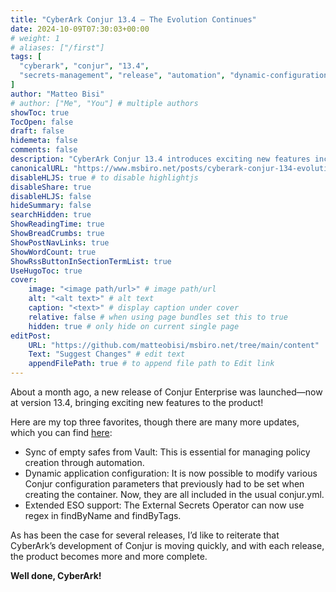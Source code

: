 ```yaml
---
title: "CyberArk Conjur 13.4 – The Evolution Continues"
date: 2024-10-09T07:30:03+00:00
# weight: 1
# aliases: ["/first"]
tags: [
  "cyberark", "conjur", "13.4",
  "secrets-management", "release", "automation", "dynamic-configuration", "external-secrets-operator", "enterprise-security"
]
author: "Matteo Bisi"
# author: ["Me", "You"] # multiple authors
showToc: true
TocOpen: false
draft: false
hidemeta: false
comments: false
description: "CyberArk Conjur 13.4 introduces exciting new features including syncing empty safes from Vault for improved policy automation, dynamic application configuration through the conjur.yml file, and extended support for regex queries in the External Secrets Operator. This release marks another step in the continuous enhancement of Conjur Enterprise, making it more powerful and flexible for enterprise secrets management."
canonicalURL: "https://www.msbiro.net/posts/cyberark-conjur-134-evolution-continues/"
disableHLJS: true # to disable highlightjs
disableShare: true
disableHLJS: false
hideSummary: false
searchHidden: true
ShowReadingTime: true
ShowBreadCrumbs: true
ShowPostNavLinks: true
ShowWordCount: true
ShowRssButtonInSectionTermList: true
UseHugoToc: true
cover:
    image: "<image path/url>" # image path/url
    alt: "<alt text>" # alt text
    caption: "<text>" # display caption under cover
    relative: false # when using page bundles set this to true
    hidden: true # only hide on current single page
editPost:
    URL: "https://github.com/matteobisi/msbiro.net/tree/main/content"
    Text: "Suggest Changes" # edit text
    appendFilePath: true # to append file path to Edit link
---
```

About a month ago, a new release of Conjur Enterprise was launched—now at version 13.4, bringing exciting new features to the product!

Here are my top three favorites, though there are many more updates, which you can find [here](https://docs.cyberark.com/conjur-enterprise/13.4/en/content/enterprise/whatsnew.htm?TocPath=Get%20started%7C_____2):

- Sync of empty safes from Vault: This is essential for managing policy creation through automation.
- Dynamic application configuration: It is now possible to modify various Conjur configuration parameters that previously had to be set when creating the container. Now, they are all included in the usual conjur.yml.
- Extended ESO support: The External Secrets Operator can now use regex in findByName and findByTags.

As has been the case for several releases, I’d like to reiterate that CyberArk’s development of Conjur is moving quickly, and with each release, the product becomes more and more complete.

**Well done, CyberArk!**
